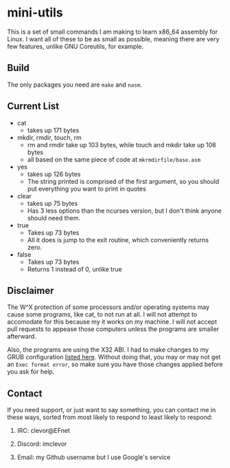 # mini-utils
This is a set of small commands I am making to learn x86\_64 assembly for Linux.
I want all of these to be as small as possible, meaning there are very few features, unlike GNU Coreutils, for example.

## Build
The only packages you need are `make` and `nasm`.

## Current List
- cat
	- takes up 171 bytes
- mkdir, rmdir, touch, rm
	- rm and rmdir take up 103 bytes, while touch and mkdir take up 108 bytes
	- all based on the same piece of code at `mkrmdirfile/base.asm`
- yes
	- takes up 126 bytes
	- The string printed is comprised of the first argument, so you should put everything you want to print in quotes
- clear
	- takes up 75 bytes
	- Has 3 less options than the ncurses version, but I don't think anyone should need them.
- true
	- Takes up 73 bytes
	- All it does is jump to the exit routine, which conveniently returns zero.
- false
	- Takes up 73 bytes
	- Returns 1 instead of 0, unlike true

## Disclaimer
The W^X protection of some processors and/or operating systems may cause some programs, like cat, to not run at all.
I will not attempt to accomodate for this because my it works on my machine.
I will not accept pull requests to appease those computers unless the programs are smaller afterward.

Also, the programs are using the X32 ABI.
I had to make changes to my GRUB configuration [listed here](https://wiki.debian.org/X32Port).
Without doing that, you may or may not get an `Exec format error`,
so make sure you have those changes applied before you ask for help.

## Contact
If you need support, or just want to say something, you can contact me in these ways, sorted from most likely to respond to least likely to respond:
1. IRC: clevor@EFnet

2. Discord: imclevor

2. Email: my Github username but I use Google's service

